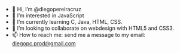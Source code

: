 - 👋 Hi, I’m @diegopereiracruz
- 👀 I’m interested in JavaScript
- 🌱 I’m currently learning C, Java, HTML, CSS.
- 💞️ I’m looking to collaborate on webdesign with HTML5 and CSS3.
- 📫 How to reach me: send me a message to my email: diegopc.prod@gmail.com

<!---
diegopereiracruz/diegopereiracruz is a ✨ special ✨ repository because its `README.md` (this file) appears on your GitHub profile.
You can click the Preview link to take a look at your changes.
--->
